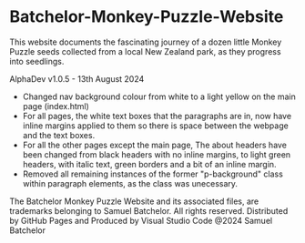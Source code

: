 # Batchelor-Monkey-Puzzle-Website
This website documents the fascinating journey of a dozen little Monkey Puzzle
seeds collected from a local New Zealand park, as they progress into seedlings. 

AlphaDev v1.0.5 - 13th August 2024
- Changed nav background colour from white to a light yellow on the main page (index.html)
- For all pages, the white text boxes that the paragraphs are in, now have inline margins applied to them so there is space between the webpage and the text boxes.
- For all the other pages except the main page, The about headers have been changed from black headers with no inline margins, to light green headers, with italic text, green borders and a bit of an inline margin.
- Removed all remaining instances of the former "p-background" class within paragraph elements, as the class was unecessary.

The Batchelor Monkey Puzzle Website and its associated files, are trademarks belonging to Samuel Batchelor. All rights reserved.
Distributed by GitHub Pages and Produced by Visual Studio Code
@2024 Samuel Batchelor
